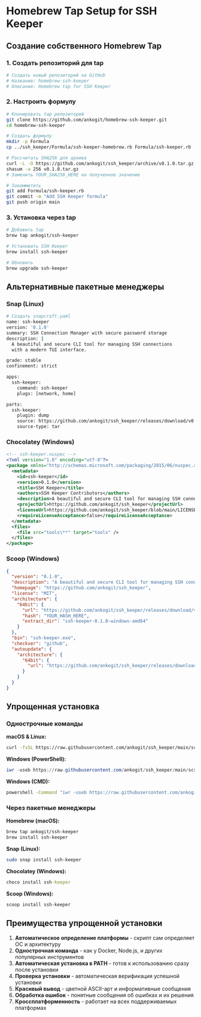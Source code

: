 # Homebrew Tap Setup for SSH Keeper

## Создание собственного Homebrew Tap

### 1. Создать репозиторий для tap

```bash
# Создать новый репозиторий на GitHub
# Название: homebrew-ssh-keeper
# Описание: Homebrew tap for SSH Keeper
```

### 2. Настроить формулу

```bash
# Клонировать tap репозиторий
git clone https://github.com/ankogit/homebrew-ssh-keeper.git
cd homebrew-ssh-keeper

# Создать формулу
mkdir -p Formula
cp ../ssh_keeper/Formula/ssh-keeper-homebrew.rb Formula/ssh-keeper.rb

# Рассчитать SHA256 для архива
curl -L -O https://github.com/ankogit/ssh_keeper/archive/v0.1.0.tar.gz
shasum -a 256 v0.1.0.tar.gz
# Заменить YOUR_SHA256_HERE на полученное значение

# Закоммитить
git add Formula/ssh-keeper.rb
git commit -m "Add SSH Keeper formula"
git push origin main
```

### 3. Установка через tap

```bash
# Добавить tap
brew tap ankogit/ssh-keeper

# Установить SSH Keeper
brew install ssh-keeper

# Обновить
brew upgrade ssh-keeper
```

## Альтернативные пакетные менеджеры

### Snap (Linux)

```bash
# Создать snapcraft.yaml
name: ssh-keeper
version: '0.1.0'
summary: SSH Connection Manager with secure password storage
description: |
  A beautiful and secure CLI tool for managing SSH connections
  with a modern TUI interface.

grade: stable
confinement: strict

apps:
  ssh-keeper:
    command: ssh-keeper
    plugs: [network, home]

parts:
  ssh-keeper:
    plugin: dump
    source: https://github.com/ankogit/ssh_keeper/releases/download/v0.1.0/ssh-keeper-0.1.0-linux-amd64.tar.gz
    source-type: tar
```

### Chocolatey (Windows)

```xml
<!-- ssh-keeper.nuspec -->
<?xml version="1.0" encoding="utf-8"?>
<package xmlns="http://schemas.microsoft.com/packaging/2015/06/nuspec.xsd">
  <metadata>
    <id>ssh-keeper</id>
    <version>0.1.0</version>
    <title>SSH Keeper</title>
    <authors>SSH Keeper Contributors</authors>
    <description>A beautiful and secure CLI tool for managing SSH connections</description>
    <projectUrl>https://github.com/ankogit/ssh_keeper</projectUrl>
    <licenseUrl>https://github.com/ankogit/ssh_keeper/blob/main/LICENSE</licenseUrl>
    <requireLicenseAcceptance>false</requireLicenseAcceptance>
  </metadata>
  <files>
    <file src="tools\**" target="tools" />
  </files>
</package>
```

### Scoop (Windows)

```json
{
  "version": "0.1.0",
  "description": "A beautiful and secure CLI tool for managing SSH connections",
  "homepage": "https://github.com/ankogit/ssh_keeper",
  "license": "MIT",
  "architecture": {
    "64bit": {
      "url": "https://github.com/ankogit/ssh_keeper/releases/download/v0.1.0/ssh-keeper-0.1.0-windows-amd64.zip",
      "hash": "YOUR_HASH_HERE",
      "extract_dir": "ssh-keeper-0.1.0-windows-amd64"
    }
  },
  "bin": "ssh-keeper.exe",
  "checkver": "github",
  "autoupdate": {
    "architecture": {
      "64bit": {
        "url": "https://github.com/ankogit/ssh_keeper/releases/download/$version/ssh-keeper-$version-windows-amd64.zip"
      }
    }
  }
}
```

## Упрощенная установка

### Однострочные команды

**macOS & Linux:**

```bash
curl -fsSL https://raw.githubusercontent.com/ankogit/ssh_keeper/main/scripts/install.sh | bash
```

**Windows (PowerShell):**

```powershell
iwr -useb https://raw.githubusercontent.com/ankogit/ssh_keeper/main/scripts/install.ps1 | iex
```

**Windows (CMD):**

```cmd
powershell -Command "iwr -useb https://raw.githubusercontent.com/ankogit/ssh_keeper/main/scripts/install.ps1 | iex"
```

### Через пакетные менеджеры

**Homebrew (macOS):**

```bash
brew tap ankogit/ssh-keeper
brew install ssh-keeper
```

**Snap (Linux):**

```bash
sudo snap install ssh-keeper
```

**Chocolatey (Windows):**

```cmd
choco install ssh-keeper
```

**Scoop (Windows):**

```powershell
scoop install ssh-keeper
```

## Преимущества упрощенной установки

1. **Автоматическое определение платформы** - скрипт сам определяет ОС и архитектуру
2. **Однострочная команда** - как у Docker, Node.js, и других популярных инструментов
3. **Автоматическая установка в PATH** - готов к использованию сразу после установки
4. **Проверка установки** - автоматическая верификация успешной установки
5. **Красивый вывод** - цветной ASCII-арт и информативные сообщения
6. **Обработка ошибок** - понятные сообщения об ошибках и их решения
7. **Кроссплатформенность** - работает на всех поддерживаемых платформах
